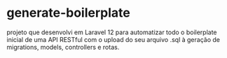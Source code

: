 # generate-boilerplate
projeto que desenvolvi em Laravel 12 para automatizar todo o boilerplate inicial de uma API RESTful com o upload do seu arquivo .sql à geração de migrations, models, controllers e rotas. 
